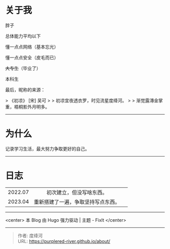 # 

# 关于我

胖子

总体能力平均以下

懂一点点网络（基本忘光）

懂一点点安全（皮毛而已）

~~大专生~~（毕业了）

本科生

最后，昵称的来源：

&gt; 《初凉》	[宋] 吴可
&gt;
&gt; 初凉宜夜透衣罗，时见流星度绛河。
&gt;
&gt; 渐觉露漙金掌重，梧桐影外月明多。

------

# 为什么

记录学习生活，最大努力争取更好的自己。



------

# 日志

|         |                                    |      |
| :-----: | :--------------------------------: | :--: |
| 2022.07 |      初次建立，但没写啥东西。      |      |
| 2023.04 | 重新搭建了一遍，争取坚持写点东西。 |      |



------

&lt;center&gt; 本 Blog 由 Hugo 强力驱动 | 主题 - FixIt &lt;/center&gt;



---

> 作者: 度绛河  
> URL: https://purplered-river.github.io/about/  

